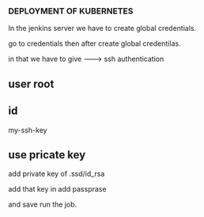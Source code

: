 ### DEPLOYMENT OF KUBERNETES

In the jenkins server we have to create global credentials.

go to credentials then after create global credentilas.

in that we have to give ---> ssh authentication
## user root
## id 
my-ssh-key

## use pricate key 
add private key of .ssd/id_rsa

add that key in add passprase

and save run the job.
